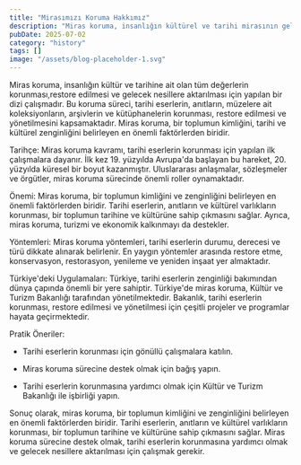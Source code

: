 ```yaml
---
title: "Mirasımızı Koruma Hakkımız"
description: "Miras koruma, insanlığın kültürel ve tarihi mirasının gelecek nesillere aktarılması için gerekli olan bir süreçtir. Tarihi eserlerin, anıtların ve kültürel varlıkların korunması, bir toplumun kimli..."
pubDate: 2025-07-02
category: "history"
tags: []
image: "/assets/blog-placeholder-1.svg"
---
```


Miras koruma, insanlığın kültür ve tarihine ait olan tüm değerlerin korunması,restore edilmesi ve gelecek nesillere aktarılması için yapılan bir dizi çalışmadır. Bu koruma süreci, tarihi eserlerin, anıtların, müzelere ait koleksiyonların, arşivlerin ve kütüphanelerin korunması, restore edilmesi ve yönetilmesini kapsamaktadır. Miras koruma, bir toplumun kimliğini, tarihi ve kültürel zenginliğini belirleyen en önemli faktörlerden biridir.

Tarihçe: Miras koruma kavramı, tarihi eserlerin korunması için yapılan ilk çalışmalara dayanır. İlk kez 19. yüzyılda Avrupa'da başlayan bu hareket, 20. yüzyılda küresel bir boyut kazanmıştır. Uluslararası anlaşmalar, sözleşmeler ve örgütler, miras koruma sürecinde önemli roller oynamaktadır.

Önemi: Miras koruma, bir toplumun kimliğini ve zenginliğini belirleyen en önemli faktörlerden biridir. Tarihi eserlerin, anıtların ve kültürel varlıkların korunması, bir toplumun tarihine ve kültürüne sahip çıkmasını sağlar. Ayrıca, miras koruma, turizmi ve ekonomik kalkınmayı da destekler.

Yöntemleri: Miras koruma yöntemleri, tarihi eserlerin durumu, derecesi ve türü dikkate alınarak belirlenir. En yaygın yöntemler arasında restore etme, konservasyon, restorasyon, yenileme ve yeniden inşaat yer almaktadır.

Türkiye'deki Uygulamaları: Türkiye, tarihi eserlerin zenginliği bakımından dünya çapında önemli bir yere sahiptir. Türkiye'de miras koruma, Kültür ve Turizm Bakanlığı tarafından yönetilmektedir. Bakanlık, tarihi eserlerin korunması, restore edilmesi ve yönetilmesi için çeşitli projeler ve programlar hayata geçirmektedir.

Pratik Öneriler:

* Tarihi eserlerin korunması için gönüllü çalışmalara katılın.

* Miras koruma sürecine destek olmak için bağış yapın.

* Tarihi eserlerin korunmasına yardımcı olmak için Kültür ve Turizm Bakanlığı ile işbirliği yapın.

Sonuç olarak, miras koruma, bir toplumun kimliğini ve zenginliğini belirleyen en önemli faktörlerden biridir. Tarihi eserlerin, anıtların ve kültürel varlıkların korunması, bir toplumun tarihine ve kültürüne sahip çıkmasını sağlar. Miras koruma sürecine destek olmak, tarihi eserlerin korunmasına yardımcı olmak ve gelecek nesillere aktarılması için çalışmak gerekir.
